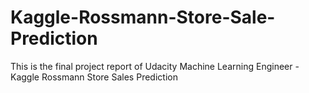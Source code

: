 # Kaggle-Rossmann-Store-Sale-Prediction
This is the final project report of Udacity Machine Learning Engineer - Kaggle Rossmann Store Sales Prediction
